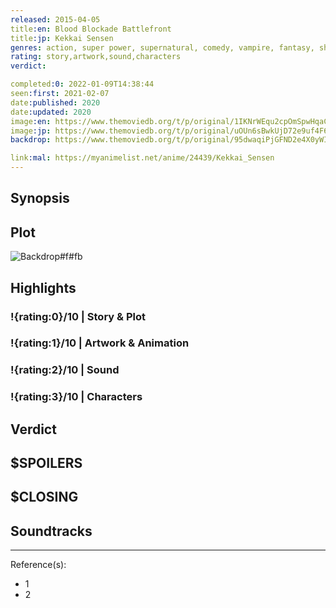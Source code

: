 ```yaml
---
released: 2015-04-05
title:en: Blood Blockade Battlefront
title:jp: Kekkai Sensen
genres: action, super power, supernatural, comedy, vampire, fantasy, shounen
rating: story,artwork,sound,characters
verdict:

completed:0: 2022-01-09T14:38:44
seen:first: 2021-02-07
date:published: 2020
date:updated: 2020
image:en: https://www.themoviedb.org/t/p/original/1IKNrWEqu2cpOmSpwHqaCbnbIzE.jpg
image:jp: https://www.themoviedb.org/t/p/original/uOUn6sBwkUjD72e9uf4F6nVfBRv.jpg
backdrop: https://www.themoviedb.org/t/p/original/95dwaqiPjGFND2e4X0yWIzcIjWg.jpg

link:mal: https://myanimelist.net/anime/24439/Kekkai_Sensen
---
```



## Synopsis

## Plot

![Backdrop#f#fb](https://www.themoviedb.org/t/p/original/iQFyfYCZh0Y2E3nAOIHF0ZackS9.jpg "Source: TMDB")

## Highlights

### !{rating:0}/10 | Story & Plot

### !{rating:1}/10 | Artwork & Animation

### !{rating:2}/10 | Sound

### !{rating:3}/10 | Characters

## Verdict

## $SPOILERS

## $CLOSING

## Soundtracks

***
Reference(s):

- 1
- 2
